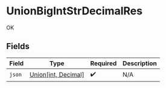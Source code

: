 # UnionBigIntStrDecimalRes

OK


## Fields

| Field                                                                       | Type                                                                        | Required                                                                    | Description                                                                 |
| --------------------------------------------------------------------------- | --------------------------------------------------------------------------- | --------------------------------------------------------------------------- | --------------------------------------------------------------------------- |
| `json`                                                                      | [Union[int, Decimal]](../../models/operations/unionbigintstrdecimaljson.md) | :heavy_check_mark:                                                          | N/A                                                                         |